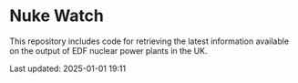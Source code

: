 # Nuke Watch

This repository includes code for retrieving the latest information available on the output of EDF nuclear power plants in the UK.

Last updated: 2025-01-01 19:11